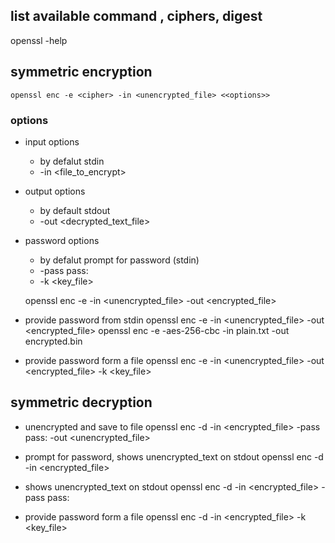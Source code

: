 ## list available command , ciphers, digest
openssl -help



## symmetric encryption
    openssl enc -e <cipher> -in <unencrypted_file> <<options>> 
### options
+ input options 
    + by defalut stdin
    + -in <file_to_encrypt>

+ output options
    + by default stdout
    + -out <decrypted_text_file>

+ password options
    + by defalut prompt for password (stdin)
    + -pass pass:<password>
    + -k <key_file>

    openssl enc -e <cipher> -in <unencrypted_file> -out <encrypted_file>

+ provide password from stdin
    openssl enc -e <cipher> -in <unencrypted_file> -out <encrypted_file>
    openssl enc -e -aes-256-cbc -in plain.txt -out encrypted.bin

+ provide password form a file
    openssl enc -e <cipher> -in <unencrypted_file> -out <encrypted_file> -k <key_file>
    
## symmetric decryption

+ unencrypted and save to file
    openssl enc -d <cipher> -in <encrypted_file> -pass pass:<password> -out <unencrypted_file>

+ prompt for password, shows unencrypted_text on stdout
    openssl enc -d <cipher> -in <encrypted_file> 

+ shows unencrypted_text on stdout
openssl enc -d <cipher> -in <encrypted_file> -pass pass:<password>

+ provide password form a file
    openssl enc -d <cipher> -in <encrypted_file> -k <key_file> 


